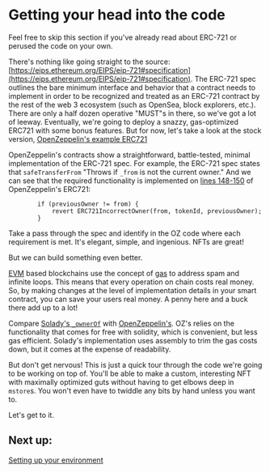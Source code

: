 # Getting your head into the code

Feel free to skip this section if you've already read about ERC-721 or perused the code on your own.

There's nothing like going straight to the source: [https://eips.ethereum.org/EIPS/eip-721#specification](https://eips.ethereum.org/EIPS/eip-721#specification). The ERC-721 spec outlines the bare minimum interface and behavior that a contract needs to implement in order to be recognized and treated as an ERC-721 contract by the rest of the web 3 ecosystem (such as OpenSea, block explorers, etc.). There are only a half dozen operative "MUST"s in there, so we've got a lot of leeway. Eventually, we're going to deploy a snazzy, gas-optimized ERC721 with some bonus features. But for now, let's take a look at the stock version, [OpenZeppelin's example ERC721](https://github.com/OpenZeppelin/openzeppelin-contracts/blob/master/contracts/token/ERC721/ERC721.sol)

OpenZeppelin's contracts show a straightforward, battle-tested, minimal implementation of the ERC-721 spec. For example, the ERC-721 spec states that `safeTransferFrom` "Throws if `_from` is not the current owner."  And we can see that the required functionality is implemented on [lines 148-150](https://github.com/OpenZeppelin/openzeppelin-contracts/blob/master/contracts/token/ERC721/ERC721.sol#L148-L150) of OpenZeppelin's ERC721:

```solidity
        if (previousOwner != from) {
            revert ERC721IncorrectOwner(from, tokenId, previousOwner);
        }
```

Take a pass through the spec and identify in the OZ code where each requirement is met. It's elegant, simple, and ingenious. NFTs are great!

But we can build something even better.

[EVM](https://ethereum.org/en/developers/docs/evm/) based blockchains use the concept of [gas](https://ethereum.org/en/developers/docs/gas/) to address spam and infinite loops. This means that every operation on chain costs real money. So, by making changes at the level of implementation details in your smart contract, you can save your users real money. A penny here and a buck there add up to a lot!  

Compare [Solady's `_ownerOf`](https://github.com/Vectorized/solady/blob/main/src/tokens/ERC721.sol#L369-L378) with [OpenZeppelin's](https://github.com/OpenZeppelin/openzeppelin-contracts/blob/master/contracts/token/ERC721/ERC721.sol#L168-L178). OZ's relies on the functionality that comes for free with solidity, which is convenient, but less gas efficient. Solady's implementation uses assembly to trim the gas costs down, but it comes at the expense of readability.

But don't get nervous! This is just a quick tour through the code we're going to be working on top of. You'll be able to make a custom, interesting NFT with maximally optimized guts without having to get elbows deep in `mstore`s. You won't even have to twiddle any bits by hand unless you want to.

Let's get to it.

## Next up: 

[Setting up your environment](EnvironmentSetup.md)
